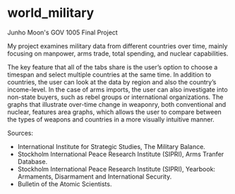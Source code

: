 # world_military
Junho Moon's GOV 1005 Final Project

My project examines military data from different countries over time, mainly focusing on manpower, arms trade, total spending, and nuclear capabilities. 

The key feature that all of the tabs share is the user’s option to choose a timespan and select multiple countries at the same time. In addition to countries, the user can look at the data by region and also the country’s income-level. In the case of arms imports, the user can also investigate into non-state buyers, such as rebel groups or international organizations. The graphs that illustrate over-time change in weaponry, both conventional and nuclear, features area graphs, which allows the user to compare between the types of weapons and countries in a more visually intuitive manner.

Sources:
* International Institute for Strategic Studies, The Military Balance.
* Stockholm International Peace Research Institute (SIPRI), Arms Tranfer Database.
* Stockholm International Peace Research Institute (SIPRI), Yearbook: Armaments, Disarmament and International Security.
* Bulletin of the Atomic Scientists.